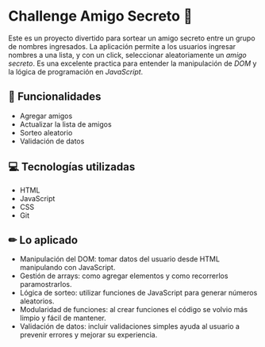 <h1>Challenge Amigo Secreto 🎁</h1>

Este es un proyecto divertido para sortear un amigo secreto entre un grupo de nombres ingresados. La 
aplicación permite a los usuarios ingresar nombres a una lista, y con un click, seleccionar 
aleatoriamente un *amigo secreto*. Es una excelente practica para entender la manipulación de *DOM* 
y la lógica de programación en *JavaScript*.

## 🎯 Funcionalidades
- Agregar amigos
- Actualizar la lista de amigos
- Sorteo aleatorio
- Validación de datos

## 💻 Tecnologías utilizadas
- HTML
- JavaScript
- CSS
- Git

## ✏ Lo aplicado
- Manipulación del DOM: tomar datos del usuario desde HTML manipulando con JavaScript.
- Gestión de arrays: como agregar elementos y como recorrerlos paramostrarlos.
- Lógica de sorteo: utilizar funciones de JavaScript para generar números aleatorios.
- Modularidad de funciones: al crear funciones el código se volvio más limpio y fácil de mantener.
- Validación de datos: incluir validaciones simples ayuda al usuario a prevenir errores y mejorar su experiencia.
